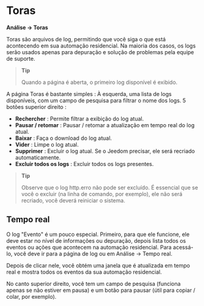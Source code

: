 # Toras
**Análise → Toras**

Toras são arquivos de log, permitindo que você siga o que está acontecendo em sua automação residencial. Na maioria dos casos, os logs serão usados apenas para depuração e solução de problemas pela equipe de suporte.

> **Tip**
>
> Quando a página é aberta, o primeiro log disponível é exibido.

A página Toras é bastante simples :
À esquerda, uma lista de logs disponíveis, com um campo de pesquisa para filtrar o nome dos logs.
5 botões superior direito :

- **Rechercher** : Permite filtrar a exibição do log atual.
- **Pausar / retomar** : Pausar / retomar a atualização em tempo real do log atual.
- **Baixar** : Faça o download do log atual.
- **Vider** : Limpe o log atual.
- **Supprimer** : Excluir o log atual. Se o Jeedom precisar, ele será recriado automaticamente.
- **Excluir todos os logs** : Excluir todos os logs presentes.

> **Tip**
>
> Observe que o log http.erro não pode ser excluído. É essencial que se você o excluir (na linha de comando, por exemplo), ele não será recriado, você deverá reiniciar o sistema.

## Tempo real

O log "Evento" é um pouco especial. Primeiro, para que ele funcione, ele deve estar no nível de informações ou depuração, depois lista todos os eventos ou ações que acontecem na automação residencial. Para acessá-lo, você deve ir para a página de log ou em Análise → Tempo real.

Depois de clicar nele, você obtém uma janela que é atualizada em tempo real e mostra todos os eventos da sua automação residencial.

No canto superior direito, você tem um campo de pesquisa (funciona apenas se não estiver em pausa) e um botão para pausar (útil para copiar / colar, por exemplo).
